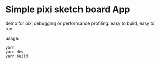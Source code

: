 # Simple pixi sketch board App

demo for pixi debugging or performance profiling. easy to build, easy to run.

usage:

```
yarn
yarn dev
yarn build
```
